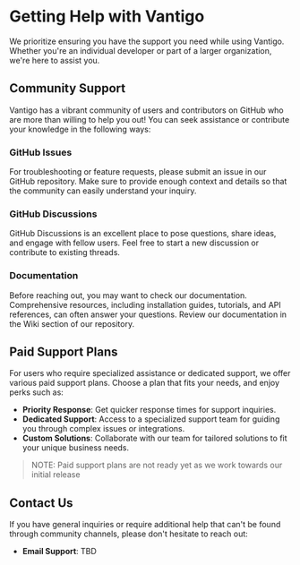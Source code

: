 # Getting Help with Vantigo
We prioritize ensuring you have the support you need while using Vantigo. Whether you're an individual developer or part
of a larger organization, we're here to assist you. 

## Community Support
Vantigo has a vibrant community of users and contributors on GitHub who are more than willing to help you out! You can
seek assistance or contribute your knowledge in the following ways: 

### GitHub Issues
For troubleshooting or feature requests, please submit an issue in our GitHub repository. Make sure to provide enough
context and details so that the community can easily understand your inquiry. 
     
### GitHub Discussions
GitHub Discussions is an excellent place to pose questions, share ideas, and engage with fellow users. Feel free to
start a new discussion or contribute to existing threads.

### Documentation
Before reaching out, you may want to check our documentation. Comprehensive resources, including installation guides,
tutorials, and API references, can often answer your questions. Review our documentation in the Wiki section of our
repository. 

## Paid Support Plans
For users who require specialized assistance or dedicated support, we offer various paid support plans. 
Choose a plan that fits your needs, and enjoy perks such as:
- **Priority Response**: Get quicker response times for support inquiries.
- **Dedicated Support**: Access to a specialized support team for guiding you through complex issues or integrations.
- **Custom Solutions**: Collaborate with our team for tailored solutions to fit your unique business needs.

> NOTE: Paid support plans are not ready yet as we work towards our initial release

## Contact Us
If you have general inquiries or require additional help that can't be found through community channels, please don't
hesitate to reach out:
- **Email Support**: TBD
     